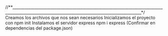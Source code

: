 //**_______________________________________________________________________________________________________________________________________________*/
Creamos los archivos que nos sean necesarios
Inicializamos el proyecto con npm init
Instalamos el servidor express npm i express (Confirmar en dependencias del package.json)